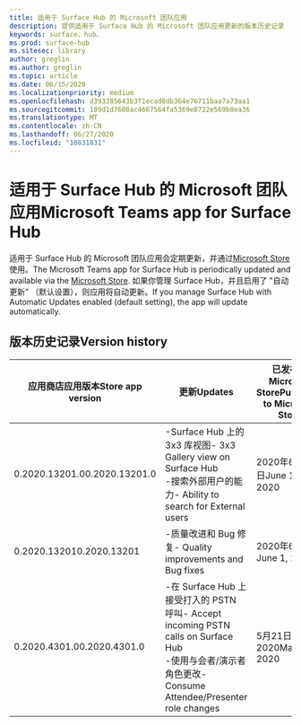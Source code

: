 ```yaml
---
title: 适用于 Surface Hub 的 Microsoft 团队应用
description: 提供适用于 Surface Hub 的 Microsoft 团队应用更新的版本历史记录
keywords: surface、hub、
ms.prod: surface-hub
ms.sitesec: library
author: greglin
ms.author: greglin
ms.topic: article
ms.date: 06/15/2020
ms.localizationpriority: medium
ms.openlocfilehash: d393385643b3f1ecad8db364e76711baa7a73aa1
ms.sourcegitcommit: 109d1d7608ac4667564fa5369e8722e569b8ea36
ms.translationtype: MT
ms.contentlocale: zh-CN
ms.lasthandoff: 06/27/2020
ms.locfileid: "10831831"
---
```

# <span data-ttu-id="a355d-104">适用于 Surface Hub 的 Microsoft 团队应用</span><span class="sxs-lookup"><span data-stu-id="a355d-104">Microsoft Teams app for Surface Hub</span></span> 

<span data-ttu-id="a355d-105">适用于 Surface Hub 的 Microsoft 团队应用会定期更新，并通过[Microsoft Store](https://www.microsoft.com/store/apps/windows)使用。</span><span class="sxs-lookup"><span data-stu-id="a355d-105">The Microsoft Teams app for Surface Hub is periodically updated and available via the [Microsoft Store](https://www.microsoft.com/store/apps/windows).</span></span> <span data-ttu-id="a355d-106">如果你管理 Surface Hub，并且启用了 "自动更新" （默认设置），则应用将自动更新。</span><span class="sxs-lookup"><span data-stu-id="a355d-106">If you manage Surface Hub with Automatic Updates enabled (default setting), the app will update automatically.</span></span>
 

## <span data-ttu-id="a355d-107">版本历史记录</span><span class="sxs-lookup"><span data-stu-id="a355d-107">Version history</span></span>
| <span data-ttu-id="a355d-108">应用商店应用版本</span><span class="sxs-lookup"><span data-stu-id="a355d-108">Store app version</span></span> | <span data-ttu-id="a355d-109">更新</span><span class="sxs-lookup"><span data-stu-id="a355d-109">Updates</span></span>                                                                                         | <span data-ttu-id="a355d-110">已发布到 Microsoft Store</span><span class="sxs-lookup"><span data-stu-id="a355d-110">Published to Microsoft Store</span></span> |
| --------------------- | --------------------------------------------------------------------------------------------------- | -------------------------------- |
| <span data-ttu-id="a355d-111">0.2020.13201.0</span><span class="sxs-lookup"><span data-stu-id="a355d-111">0.2020.13201.0</span></span>        | <span data-ttu-id="a355d-112">-Surface Hub 上的3x3 库视图</span><span class="sxs-lookup"><span data-stu-id="a355d-112">- 3x3 Gallery view on Surface Hub</span></span><br><span data-ttu-id="a355d-113">-搜索外部用户的能力</span><span class="sxs-lookup"><span data-stu-id="a355d-113">- Ability to search for External users</span></span>                         | <span data-ttu-id="a355d-114">2020年6月10日</span><span class="sxs-lookup"><span data-stu-id="a355d-114">June 10, 2020</span></span><br>            |
| <span data-ttu-id="a355d-115">0.2020.13201</span><span class="sxs-lookup"><span data-stu-id="a355d-115">0.2020.13201</span></span>          | <span data-ttu-id="a355d-116">-质量改进和 Bug 修复</span><span class="sxs-lookup"><span data-stu-id="a355d-116">- Quality improvements and Bug fixes</span></span>                                                                | <span data-ttu-id="a355d-117">2020年6月1日</span><span class="sxs-lookup"><span data-stu-id="a355d-117">June 1, 2020</span></span><br>          |
| <span data-ttu-id="a355d-118">0.2020.4301.0</span><span class="sxs-lookup"><span data-stu-id="a355d-118">0.2020.4301.0</span></span>         | <span data-ttu-id="a355d-119">-在 Surface Hub 上接受打入的 PSTN 呼叫</span><span class="sxs-lookup"><span data-stu-id="a355d-119">- Accept incoming PSTN calls on Surface Hub</span></span><br><span data-ttu-id="a355d-120">-使用与会者/演示者角色更改</span><span class="sxs-lookup"><span data-stu-id="a355d-120">- Consume Attendee/Presenter role changes</span></span>            | <span data-ttu-id="a355d-121">5月21日2020</span><span class="sxs-lookup"><span data-stu-id="a355d-121">May 21, 2020</span></span>                     |

